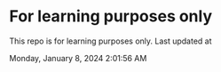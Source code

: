 # For learning purposes only
This repo is for learning purposes only.
Last updated at

Monday, January 8, 2024 2:01:56 AM

